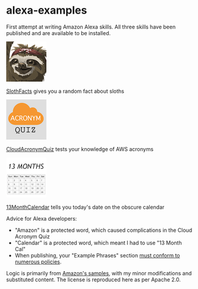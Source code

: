# alexa-examples
First attempt at writing Amazon Alexa skills. All three skills have been published and are available to be installed.

![Sloth Facts](/slothFacts/slothfacts_108px.png?raw=true)

[SlothFacts](http://alexa.amazon.com/spa/index.html#skills/dp/B01IFPEWCI/?ref=skill_dsk_skb_sr_0) gives you a random fact about sloths

![Cloud Acronym Quiz](/CloudAcronymQuiz/awsquiz_108px.png?raw=true)

[CloudAcronymQuiz](http://alexa.amazon.com/spa/index.html#skills/dp/B01IGF9YHU/?ref=skill_dsk_skb_sr_0) tests your knowledge of AWS acronyms

![13 Month Calendar](/13MonthCalendar/13months_108px.png?raw=true)

[13MonthCalendar](http://alexa.amazon.com/spa/index.html#skills/dp/B01IGQ0U5Y/?ref=skill_dsk_skb_sr_0) tells you today's date on the obscure calendar

Advice for Alexa developers:
* "Amazon" is a protected word, which caused complications in the Cloud Acronym Quiz
* "Calendar" is a protected word, which meant I had to use "13 Month Cal"
* When publishing, your "Example Phrases" section [must conform to numerous policies](https://developer.amazon.com/public/solutions/alexa/alexa-skills-kit/docs/supported-phrases-to-begin-a-conversation?ref_=pe_679090_102923190).

Logic is primarily from [Amazon's samples](https://github.com/amzn/alexa-skills-kit-js), with my minor modifications and substituted content. The license is reproduced here as per Apache 2.0.
